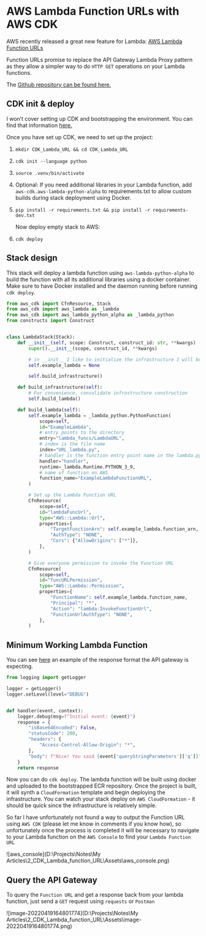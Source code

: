 # AWS Lambda Function URLs with AWS CDK

AWS recently released a great new feature for Lambda: [AWS Lambda Function URLs](https://aws.amazon.com/blogs/aws/announcing-aws-lambda-function-urls-built-in-https-endpoints-for-single-function-microservices/)

Function URLs promise to replace the API Gateway Lambda Proxy pattern as they allow a simpler way to do `HTTP GET` operations on your Lambda functions.

The [Github repository can be found here.](https://github.com/wcheek/CDK_Lambda_function_URL)

## CDK init & deploy

I won’t cover setting up CDK and bootstrapping the environment. You can find that information [here.](https://docs.aws.amazon.com/cdk/v2/guide/getting_started.html)

Once you have set up CDK, we need to set up the project:

1. `mkdir CDK_Lambda_URL && cd CDK_Lambda_URL`

2. `cdk init --language python`

3. `source .venv/bin/activate`

4. Optional: If you need additional libraries in your Lambda function, add `aws-cdk.aws-lambda-python-alpha` to requirements.txt to allow custom builds during stack deployment using Docker.

5. `pip install -r requirements.txt && pip install -r requirements-dev.txt`

    Now deploy empty stack to AWS:

6. `cdk deploy`

## Stack design

This stack will deploy a lambda function using `aws-lambda-python-alpha` to build the function with all its additional libraries using a docker container. Make sure to have Docker installed and the daemon running before running `cdk deploy`.

```python
from aws_cdk import CfnResource, Stack
from aws_cdk import aws_lambda as _lambda
from aws_cdk import aws_lambda_python_alpha as _lambda_python
from constructs import Construct


class LambdaStack(Stack):
    def __init__(self, scope: Construct, construct_id: str, **kwargs) -> None:
        super().__init__(scope, construct_id, **kwargs)

        # in __init__ I like to initialize the infrastructure I will be creating
        self.example_lambda = None

        self.build_infrastructure()

    def build_infrastructure(self):
        # For convenience, consolidate infrastructure construction
        self.build_lambda()

    def build_lambda(self):
        self.example_lambda = _lambda_python.PythonFunction(
            scope=self,
            id="ExampleLambda",
            # entry points to the directory
            entry="lambda_funcs/LambdaURL",
            # index is the file name
            index="URL_lambda.py",
            # handler is the function entry point name in the lambda.py file
            handler="handler",
            runtime=_lambda.Runtime.PYTHON_3_9,
            # name of function on AWS
            function_name="ExampleLambdaFunctionURL",
        )

        # Set up the Lambda Function URL
        CfnResource(
            scope=self,
            id="lambdaFuncUrl",
            type="AWS::Lambda::Url",
            properties={
                "TargetFunctionArn": self.example_lambda.function_arn,
                "AuthType": "NONE",
                "Cors": {"AllowOrigins": ["*"]},
            },
        )

        # Give everyone permission to invoke the Function URL
        CfnResource(
            scope=self,
            id="funcURLPermission",
            type="AWS::Lambda::Permission",
            properties={
                "FunctionName": self.example_lambda.function_name,
                "Principal": "*",
                "Action": "lambda:InvokeFunctionUrl",
                "FunctionUrlAuthType": "NONE",
            },
        )

```

## Minimum Working Lambda Function

You can see [here](https://docs.aws.amazon.com/apigateway/latest/developerguide/set-up-lambda-proxy-integrations.html) an example of the response format the API gateway is expecting.

```python
from logging import getLogger

logger = getLogger()
logger.setLevel(level="DEBUG")


def handler(event, context):
    logger.debug(msg=f"Initial event: {event}")
    response = {
        "isBase64Encoded": False,
        "statusCode": 200,
        "headers": {
            "Access-Control-Allow-Origin": "*",
        },
        "body": f"Nice! You said {event['queryStringParameters']['q']}",
    }
    return response

```

Now you can do `cdk deploy`. The lambda function will be built using docker and uploaded to the bootstrapped ECR repository. Once the project is built, it will synth a `CloudFormation` template and begin deploying the infrastructure. You can watch your stack deploy on `AWS CloudFormation` - it should be quick since the infrastructure is relatively simple.

So far I have unfortunately not found a way to output the Function URL using `AWS CDK` (please let me know in comments if you know how), so unfortunately once the process is completed it will be necessary to navigate to your Lambda function on the `AWS Console` to find your `Lambda Function URL`

![aws_console](D:\Projects\Notes\My Articles\2_CDK_Lambda_function_URL\Assets\aws_console.png)

## Query the API Gateway

To query the `Function URL` and get a response back from your lambda function, just send a `GET` request using `requests` or `Postman`

![image-20220419164801774](D:\Projects\Notes\My Articles\2_CDK_Lambda_function_URL\Assets\image-20220419164801774.png)

